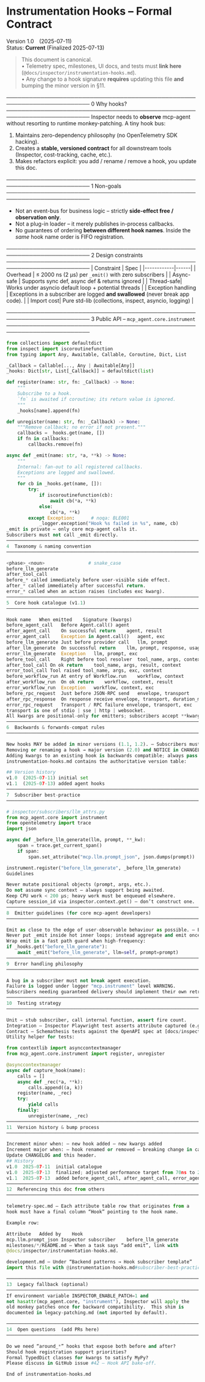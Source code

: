 # Instrumentation Hooks – Formal Contract
Version 1.0 (2025-07-11)  
Status: **Current** (Finalized 2025-07-13)

> This document is canonical.  
> • Telemetry spec, milestones, UI docs, and tests must **link here**  
>   (`@docs/inspector/instrumentation-hooks.md`).  
> • Any change to a hook signature **requires** updating this file **and**
>   bumping the minor version in §11.

────────────────────────────────────────────────────────────────────────
0  Why hooks?
────────────────────────────────────────────────────────────────────────
Inspector needs to **observe** mcp-agent without resorting to runtime
monkey-patching.  A tiny hook bus:

1. Maintains zero-dependency philosophy (no OpenTelemetry SDK hacking).  
2. Creates a **stable, versioned contract** for all downstream tools
   (Inspector, cost-tracking, cache, etc.).  
3. Makes refactors explicit: you add / rename / remove a hook, you update
   this doc.

────────────────────────────────────────────────────────────────────────
1  Non-goals
────────────────────────────────────────────────────────────────────────
* Not an event-bus for business logic – strictly **side-effect free /   observation only**.  
* Not a plug-in loader – it merely publishes in-process callbacks.  
* No guarantees of ordering **between different hook names**. Inside the
  *same* hook name order is FIFO registration.

────────────────────────────────────────────────────────────────────────
2  Design constraints
────────────────────────────────────────────────────────────────────────
| Constraint | Spec |
|------------|------|
| Overhead   | ≤ 2000 ns (2 µs) per `_emit()` with zero subscribers |
| Async-safe | Supports sync def, async def & returns ignored |
| Thread-safe| Works under asyncio default loop + potential threads |
| Exception handling | Exceptions in a subscriber are logged **and swallowed** (never break app code). |
| Import cost| Pure std-lib (collections, inspect, asyncio, logging) |

────────────────────────────────────────────────────────────────────────
3  Public API – `mcp_agent.core.instrument`
────────────────────────────────────────────────────────────────────────
```python
from collections import defaultdict
from inspect import iscoroutinefunction
from typing import Any, Awaitable, Callable, Coroutine, Dict, List

_Callback = Callable[..., Any | Awaitable[Any]]
_hooks: Dict[str, List[_Callback]] = defaultdict(list)

def register(name: str, fn: _Callback) -> None:
    """
    Subscribe to a hook.
    `fn` is awaited if coroutine; its return value is ignored.
    """
    _hooks[name].append(fn)

def unregister(name: str, fn: _Callback) -> None:
    """Remove callback; no error if not present."""
    callbacks = _hooks.get(name, [])
    if fn in callbacks:
        callbacks.remove(fn)

async def _emit(name: str, *a, **k) -> None:
    """
    Internal: fan-out to all registered callbacks.
    Exceptions are logged and swallowed.
    """
    for cb in _hooks.get(name, []):
        try:
            if iscoroutinefunction(cb):
                await cb(*a, **k)
            else:
                cb(*a, **k)
        except Exception:      # noqa: BLE001
            _logger.exception("Hook %s failed in %s", name, cb)
_emit is private – only core mcp-agent calls it.
Subscribers must not call _emit directly.
────────────────────────────────────────────────────────────────────────
4  Taxonomy & naming convention
────────────────────────────────────────────────────────────────────────

<phase>_<noun>                # snake_case
before_llm_generate
after_tool_call
before_* called immediately before user-visible side effect.
after_* called immediately after successful return.
error_* called when an action raises (includes exc kwarg).
────────────────────────────────────────────────────────────────────────
5  Core hook catalogue (v1.1)
────────────────────────────────────────────────────────────────────────

Hook name	When emitted	Signature (kwargs)
before_agent_call	Before Agent.call()	agent
after_agent_call	On successful return	agent, result
error_agent_call	Exception in Agent.call()	agent, exc
before_llm_generate	Just before provider call	llm, prompt
after_llm_generate	On successful return	llm, prompt, response, usage
error_llm_generate	Exception	llm, prompt, exc
before_tool_call	Right before tool resolver	tool_name, args, context
after_tool_call	On ok return	tool_name, args, result, context
error_tool_call	Tool raised	tool_name, args, exc, context
before_workflow_run	At entry of Workflow.run	workflow, context
after_workflow_run	On ok return	workflow, context, result
error_workflow_run	Exception	workflow, context, exc
before_rpc_request	Just before JSON-RPC send	envelope, transport
after_rpc_response	On response receive	envelope, transport, duration_ms
error_rpc_request	Transport / RPC failure	envelope, transport, exc
transport is one of stdio | sse | http | websocket.
All kwargs are positional-only for emitters; subscribers accept **kwargs to forward-compat when new fields appear.
────────────────────────────────────────────────────────────────────────
6  Backwards & forwards-compat rules
────────────────────────────────────────────────────────────────────────

New hooks MAY be added in minor versions (1.1, 1.2). – Subscribers must ignore unknown names.
Removing or renaming a hook → major version (2.0) and NOTICE in CHANGELOG.
Adding kwargs to an existing hook is backwards compatible; always pass by keyword.
instrumentation-hooks.md contains the authoritative version table:

## Version history
v1.0  (2025-07-11) initial set
v1.1  (2025-07-13) added agent hooks
────────────────────────────────────────────────────────────────────────
7  Subscriber best-practice
────────────────────────────────────────────────────────────────────────

# inspector/subscribers/llm_attrs.py
from mcp_agent.core import instrument
from opentelemetry import trace
import json

async def _before_llm_generate(llm, prompt, **_kw):
    span = trace.get_current_span()
    if span:
        span.set_attribute("mcp.llm.prompt_json", json.dumps(prompt))

instrument.register("before_llm_generate", _before_llm_generate)
Guidelines

Never mutate positional objects (prompt, args, etc.).
Do not assume sync context – always support being awaited.
Keep CPU work < 200 µs; heavy work must be enqueued elsewhere.
Capture session_id via inspector.context.get() – don’t construct one.
────────────────────────────────────────────────────────────────────────
8  Emitter guidelines (for core mcp-agent developers)
────────────────────────────────────────────────────────────────────────

Emit as close to the edge of user-observable behaviour as possible. – Example: after_tool_call goes after JSON‐schema validation but before serialising structured_output.
Never put _emit inside hot inner loops; instead aggregate and emit once if necessary.
Wrap emit in a fast path guard when high-frequency:
if _hooks.get("before_llm_generate"):
    await _emit("before_llm_generate", llm=self, prompt=prompt)
────────────────────────────────────────────────────────────────────────
9  Error handling philosophy
────────────────────────────────────────────────────────────────────────

A bug in a subscriber must not break agent execution.
Failure is logged under logger "mcp.instrument" level WARNING.
Subscribers needing guaranteed delivery should implement their own retry/staging.
────────────────────────────────────────────────────────────────────────
10  Testing strategy
────────────────────────────────────────────────────────────────────────

Unit – stub subscriber, call internal function, assert fire count.
Integration – Inspector Playwright test asserts attribute captured (e.g., PlanResult visible) which indirectly tests hook flow.
Contract – Schemathesis tests against the OpenAPI spec at [docs/inspector/openapi.yaml](openapi.yaml), verifying the /events endpoint produces spans with required attributes when hooks are present.
Utility helper for tests:

from contextlib import asynccontextmanager
from mcp_agent.core.instrument import register, unregister

@asynccontextmanager
async def capture_hook(name):
    calls = []
    async def _rec(*a, **k):
        calls.append((a, k))
    register(name, _rec)
    try:
        yield calls
    finally:
        unregister(name, _rec)
────────────────────────────────────────────────────────────────────────
11  Version history & bump process
────────────────────────────────────────────────────────────────────────

Increment minor when: – new hook added – new kwargs added
Increment major when: – hook renamed or removed – breaking change in callback semantics
Update CHANGELOG and this header.
## History
v1.0  2025-07-11  initial catalogue
v1.0  2025-07-13  finalized; adjusted performance target from 70ns to 2µs based on implementation testing
v1.1  2025-07-13  added before_agent_call, after_agent_call, error_agent_call hooks
────────────────────────────────────────────────────────────────────────
12  Referencing this doc from others
────────────────────────────────────────────────────────────────────────

telemetry-spec.md – Each attribute table row that originates from a
hook must have a final column “Hook” pointing to the hook name.

Example row:

Attribute	Added by	Hook
mcp.llm.prompt_json	Inspector subscriber	before_llm_generate
milestones/*/README.md – When a task says “add emit”, link with
@docs/inspector/instrumentation-hooks.md.

development.md – Under “Backend patterns → Hook subscriber template”
import this file with @instrumentation-hooks.md#subscriber-best-practice.

────────────────────────────────────────────────────────────────────────
13  Legacy fallback (optional)
────────────────────────────────────────────────────────────────────────
If environment variable INSPECTOR_ENABLE_PATCH=1 and
not hasattr(mcp_agent.core, "instrument"), Inspector will apply the
old monkey patches once for backward compatibility.  This shim is
documented in legacy-patching.md (not imported by default).

────────────────────────────────────────────────────────────────────────
14  Open questions  (add PRs here)
────────────────────────────────────────────────────────────────────────

Do we need “around_*” hooks that expose both before and after?
Should hook registration support priorities?
Formal TypedDict classes for kwargs to satisfy MyPy?
Please discuss in GitHub issue #42 – Hook API bake-off.

End of instrumentation-hooks.md

